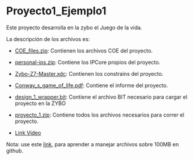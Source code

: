 # Proyecto1_Ejemplo1
Este proyecto desarrolla en la zybo el Juego de la vida.


La descripción de los archivos es:

- [COE_files.zip](): Contienen los archivos COE del proyecto.

- [personal-ips.zip](): Contiene los IPCore propios del proyecto.

- [Zybo-Z7-Master.xdc](): Contienen los constrains del proyecto.

- [Conway_s_game_of_life.pdf](): Contiene el informe del proyecto.

- [design_1_wrapper.bit](): Contiene el archivo BIT necesario para cargar el proyecto en la ZYBO

- [proyecto_1.zip](): Contiene todos los archivos necesarios para correr el proyecto.

- [Link Video](https://www.youtube.com/watch?v=Yy3xFahU2d8&ab_channel=JoaquinLopez)

Nota: use este [link](https://www.youtube.com/watch?v=4Ln6iRh_LTo), para aprender a manejar archivos sobre 100MB en github.
